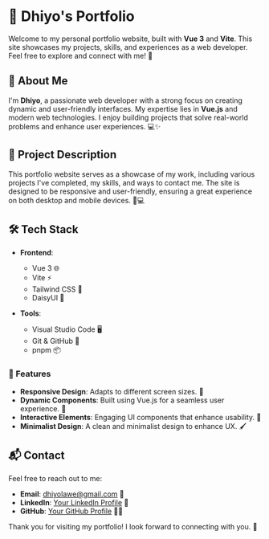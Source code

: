 # 🌟 Dhiyo's Portfolio

Welcome to my personal portfolio website, built with **Vue 3** and **Vite**. This site showcases my projects, skills, and experiences as a web developer. Feel free to explore and connect with me! 🚀

## 👤 About Me

I'm **Dhiyo**, a passionate web developer with a strong focus on creating dynamic and user-friendly interfaces. My expertise lies in **Vue.js** and modern web technologies. I enjoy building projects that solve real-world problems and enhance user experiences. 💻✨

## 📁 Project Description

This portfolio website serves as a showcase of my work, including various projects I've completed, my skills, and ways to contact me. The site is designed to be responsive and user-friendly, ensuring a great experience on both desktop and mobile devices. 📱💻

## 🛠️ Tech Stack

- **Frontend**:
  - Vue 3 🌐
  - Vite ⚡
  - Tailwind CSS 🎨
  - DaisyUI 🌼

- **Tools**:
  - Visual Studio Code 🖥️
  - Git & GitHub 🐙
  - pnpm 📦

### 🌟 Features
- **Responsive Design**: Adapts to different screen sizes. 📏
- **Dynamic Components**: Built using Vue.js for a seamless user experience. 🔄
- **Interactive Elements**: Engaging UI components that enhance usability. 🎉
- **Minimalist Design**: A clean and minimalist design to enhance UX. 🖌️

## 📬 Contact

Feel free to reach out to me:

- **Email**: dhiyolawe@gmail.com 📧
- **LinkedIn**: [Your LinkedIn Profile](https://www.linkedin.com/in/dhiyo-wikantara-3172672ab/) 🔗
- **GitHub**: [Your GitHub Profile](https://github.com/St4rkXc) 🐱‍💻

Thank you for visiting my portfolio! I look forward to connecting with you. 🤝
